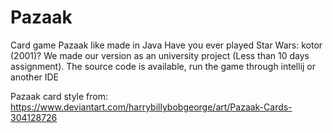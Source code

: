 # Pazaak
Card game Pazaak like made in Java
Have you ever played Star Wars: kotor (2001)?
We made our version as an university project (Less than 10 days assignment).
The source code is available, run the game through intellij or another IDE

Pazaak card style from: https://www.deviantart.com/harrybillybobgeorge/art/Pazaak-Cards-304128726
